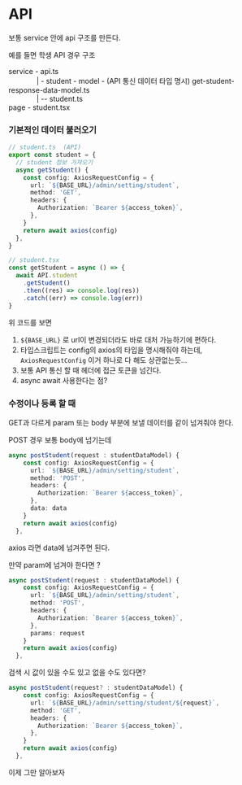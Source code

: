 # API

보통 service 안에 api 구조를 만든다.

예를 들면 학생 API 경우 구조

service - api.ts   
&nbsp;&nbsp;&nbsp;&nbsp;&nbsp;&nbsp;&nbsp;&nbsp;&nbsp;&nbsp;&nbsp;&nbsp;&nbsp;&nbsp;| - student - model - (API 통신 데이터 타입 명시) get-student-response-data-model.ts   
&nbsp;&nbsp;&nbsp;&nbsp;&nbsp;&nbsp;&nbsp;&nbsp;&nbsp;&nbsp;&nbsp;&nbsp;&nbsp;&nbsp;| -- student.ts   
page - student.tsx

### 기본적인 데이터 불러오기

```ts
// student.ts  (API)
export const student = {
  // student 정보 가져오기
  async getStudent() {
    const config: AxiosRequestConfig = {
      url: `${BASE_URL}/admin/setting/student`,
      method: 'GET',
      headers: {
        Authorization: `Bearer ${access_token}`,
      },
    }
    return await axios(config)
  },
}

// student.tsx
const getStudent = async () => {
  await API.student
    .getStudent()
    .then((res) => console.log(res))
    .catch((err) => console.log(err))
}
```

위 코드를 보면

1. `${BASE_URL}` 로 url이 변경되더라도 바로 대처 가능하기에 편하다.
2. 타입스크립트는 config의 axios의 타입을 명시해줘야 하는데, `AxiosRequestConfig` 이거 하나로 다 해도 상관없는듯...
3. 보통 API 통신 할 때 헤더에 접근 토큰을 넘긴다.
4. async await 사용한다는 점?

### 수정이나 등록 할 때

GET과 다르게 param 또는 body 부분에 보낼 데이터를 같이 넘겨줘야 한다.

POST 경우 보통 body에 넘기는데

```ts
async postStudent(request : studentDataModel) {
    const config: AxiosRequestConfig = {
      url: `${BASE_URL}/admin/setting/student`,
      method: 'POST',
      headers: {
        Authorization: `Bearer ${access_token}`,
      },
      data: data
    }
    return await axios(config)
  },
```

axios 라면 data에 넘겨주면 된다.

만약 param에 넘겨야 한다면 ?

```ts
async postStudent(request : studentDataModel) {
    const config: AxiosRequestConfig = {
      url: `${BASE_URL}/admin/setting/student`,
      method: 'POST',
      headers: {
        Authorization: `Bearer ${access_token}`,
      },
      params: request
    }
    return await axios(config)
  },
```

검색 시 값이 있을 수도 있고 없을 수도 있다면?

```ts
async postStudent(request? : studentDataModel) {
    const config: AxiosRequestConfig = {
      url: `${BASE_URL}/admin/setting/student/${request}`,
      method: 'GET',
      headers: {
        Authorization: `Bearer ${access_token}`,
      },
    }
    return await axios(config)
  },
```

이제 그만 알아보자

